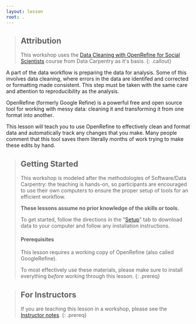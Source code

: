 ```yaml
---
layout: lesson
root: .
---
```


> ## Attribution
> This workshop uses the
> [Data Cleaning with OpenRefine for Social Scientists](http://www.datacarpentry.org/openrefine-socialsci/)
> course from Data Carpentry as it's basis.
{: .callout}

A part of the data workflow is preparing the data for analysis. Some of this
involves data cleaning, where errors in the data are identifed and corrected or
formatting made consistent. This step must be taken with the same care and
attention to reproducibility as the analysis.

OpenRefine (formerly Google Refine) is a powerful free and open source tool for
working with messy data: cleaning it and transforming it from one format into
another.

This lesson will teach you to use OpenRefine to effectively clean and format
data and automatically track any changes that you make. Many people comment
that this tool saves them literally months of work trying to make these
edits by hand.


> ## Getting Started
>
> This workshop is modeled after the methodologies of Software/Data Carpentry: the teaching is hands-on, so participants are encouraged to use
> their own computers to ensure the proper setup of tools for an efficient 
> workflow.
>
> **These lessons assume no prior knowledge of the skills or tools.**
>
> To get started, follow the directions in the "[Setup](setup.html)" tab to 
> download data to your computer and follow any installation instructions.
>
> #### Prerequisites
>
> This lesson requires a working copy of OpenRefine (also called 
> GoogleRefine).
> 
> To most effectively use these materials, please make sure to install 
> everything *before* working through this lesson.
{: .prereq}

> ## For Instructors
> If you are teaching this lesson in a workshop, please see the 
> [Instructor notes](guide/).
{: .prereq}

